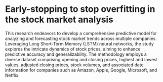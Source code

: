 # Early-stopping to stop overfitting in the stock market analysis

This research endeavors to develop a comprehensive predictive model for analyzing and forecasting stock market trends across multiple companies. Leveraging Long Short-Term Memory (LSTM) neural networks, the study explores the intricate dynamics of stock prices, aiming to enhance predictive accuracy and generalizability. The methodology employs a diverse dataset comprising opening and closing prices, highest and lowest values, adjusted closing prices, stock volumes, and associated date information for companies such as Amazon, Apple, Google, Microsoft, and Netflix.
